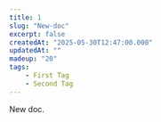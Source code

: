 ```yaml
---
title: 1
slug: "New-doc"
excerpt: false
createdAt: "2025-05-30T12:47:00.000"
updatedAt: ""
madeup: "20"
tags:
    - First Tag
    - Second Tag
---
```


New doc.
